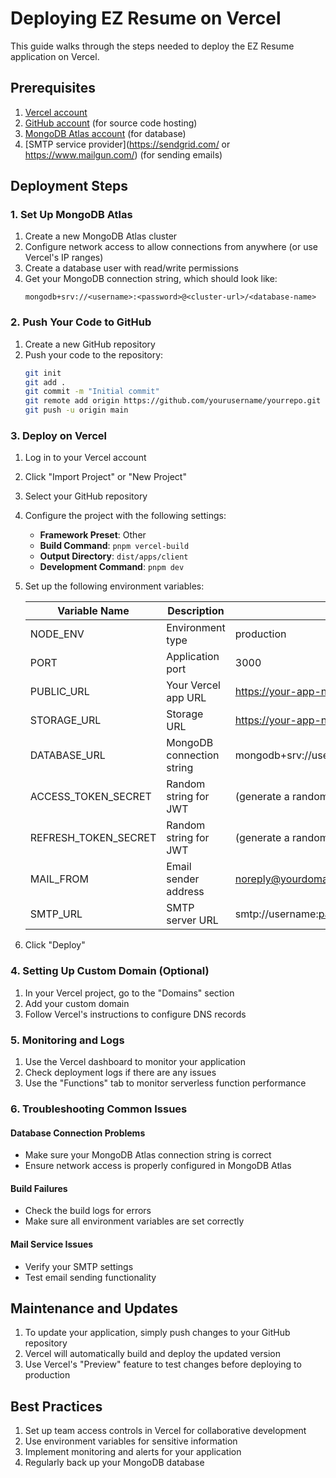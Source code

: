 # Deploying EZ Resume on Vercel

This guide walks through the steps needed to deploy the EZ Resume application on Vercel.

## Prerequisites

1. [Vercel account](https://vercel.com/signup)
2. [GitHub account](https://github.com/signup) (for source code hosting)
3. [MongoDB Atlas account](https://www.mongodb.com/cloud/atlas/register) (for database)
4. [SMTP service provider](https://sendgrid.com/ or https://www.mailgun.com/) (for sending emails)

## Deployment Steps

### 1. Set Up MongoDB Atlas

1. Create a new MongoDB Atlas cluster
2. Configure network access to allow connections from anywhere (or use Vercel's IP ranges)
3. Create a database user with read/write permissions
4. Get your MongoDB connection string, which should look like:
   ```
   mongodb+srv://<username>:<password>@<cluster-url>/<database-name>
   ```

### 2. Push Your Code to GitHub

1. Create a new GitHub repository
2. Push your code to the repository:
   ```bash
   git init
   git add .
   git commit -m "Initial commit"
   git remote add origin https://github.com/yourusername/yourrepo.git
   git push -u origin main
   ```

### 3. Deploy on Vercel

1. Log in to your Vercel account
2. Click "Import Project" or "New Project"
3. Select your GitHub repository
4. Configure the project with the following settings:
   - **Framework Preset**: Other
   - **Build Command**: `pnpm vercel-build`
   - **Output Directory**: `dist/apps/client`
   - **Development Command**: `pnpm dev`

5. Set up the following environment variables:
   
   | Variable Name | Description | Example Value |
   | --- | --- | --- |
   | NODE_ENV | Environment type | production |
   | PORT | Application port | 3000 |
   | PUBLIC_URL | Your Vercel app URL | https://your-app-name.vercel.app |
   | STORAGE_URL | Storage URL | https://your-app-name.vercel.app/storage |
   | DATABASE_URL | MongoDB connection string | mongodb+srv://user:pass@cluster.mongodb.net/ezresume |
   | ACCESS_TOKEN_SECRET | Random string for JWT | (generate a random secure string) |
   | REFRESH_TOKEN_SECRET | Random string for JWT | (generate a random secure string) |
   | MAIL_FROM | Email sender address | noreply@yourdomain.com |
   | SMTP_URL | SMTP server URL | smtp://username:password@smtp.yourdomain.com:587 |

6. Click "Deploy"

### 4. Setting Up Custom Domain (Optional)

1. In your Vercel project, go to the "Domains" section
2. Add your custom domain
3. Follow Vercel's instructions to configure DNS records

### 5. Monitoring and Logs

1. Use the Vercel dashboard to monitor your application
2. Check deployment logs if there are any issues
3. Use the "Functions" tab to monitor serverless function performance

### 6. Troubleshooting Common Issues

#### Database Connection Problems
- Make sure your MongoDB Atlas connection string is correct
- Ensure network access is properly configured in MongoDB Atlas

#### Build Failures
- Check the build logs for errors
- Make sure all environment variables are set correctly

#### Mail Service Issues
- Verify your SMTP settings
- Test email sending functionality

## Maintenance and Updates

1. To update your application, simply push changes to your GitHub repository
2. Vercel will automatically build and deploy the updated version
3. Use Vercel's "Preview" feature to test changes before deploying to production

## Best Practices

1. Set up team access controls in Vercel for collaborative development
2. Use environment variables for sensitive information
3. Implement monitoring and alerts for your application
4. Regularly back up your MongoDB database 